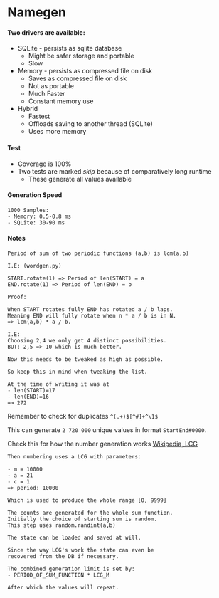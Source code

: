 # Namegen

#### Two drivers are available:

- SQLite - persists as sqlite database
    - Might be safer storage and portable
    - Slow
- Memory - persists as compressed file on disk
    - Saves as compressed file on disk
    - Not as portable
    - Much Faster
    - Constant memory use
- Hybrid
    - Fastest
    - Offloads saving to another thread (SQLite)
    - Uses more memory

#### Test

- Coverage is 100%
- Two tests are marked _skip_ because of comparatively long runtime
    - These generate all values available

#### Generation Speed

```
1000 Samples:
- Memory: 0.5-0.8 ms
- SQLite: 30-90 ms
```

#### Notes

```
Period of sum of two periodic functions (a,b) is lcm(a,b)

I.E: (wordgen.py)

START.rotate(1) => Period of len(START) = a
END.rotate(1) => Period of len(END) = b

Proof:

When START rotates fully END has rotated a / b laps.
Meaning END will fully rotate when n * a / b is in N.
=> lcm(a,b) * a / b.

I.E: 
Choosing 2,4 we only get 4 distinct possibilities.
BUT: 2,5 => 10 which is much better.

Now this needs to be tweaked as high as possible.

So keep this in mind when tweaking the list.

At the time of writing it was at 
- len(START)=17
- len(END)=16
=> 272
```

Remember to check for duplicates `^(.+)$[^#]+^\1$`

This can generate `2 720 000` unique values in format `StartEnd#0000`.

Check this for how the number generation works
[Wikipedia, LCG](https://en.wikipedia.org/wiki/Linear_congruential_generator)

```
Then numbering uses a LCG with parameters:

- m = 10000
- a = 21
- c = 1
=> period: 10000

Which is used to produce the whole range [0, 9999]

The counts are generated for the whole sum function.
Initially the choice of starting sum is random.
This step uses random.randint(a,b)

The state can be loaded and saved at will.

Since the way LCG's work the state can even be 
recovered from the DB if necessary.

The combined generation limit is set by:
- PERIOD_OF_SUM_FUNCTION * LCG_M

After which the values will repeat.
```

